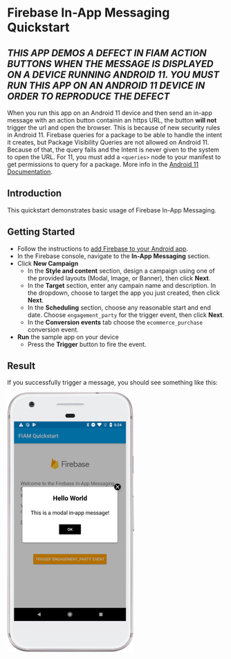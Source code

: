 # Firebase In-App Messaging Quickstart

## *THIS APP DEMOS A DEFECT IN FIAM ACTION BUTTONS WHEN THE MESSAGE IS DISPLAYED ON A DEVICE RUNNING ANDROID 11. YOU MUST RUN THIS APP ON AN ANDROID 11 DEVICE IN ORDER TO REPRODUCE THE DEFECT*
When you run this app on an Android 11 device and then send an in-app message with an action button containin an https URL, the button **will not** trigger the url and open the browser. This is because of new security rules in Android 11. Firebase queries for a package to be able to handle the intent it creates, but Package Visibility Queries are not allowed on Android 11. Because of that, the query fails and the Intent is never given to the system to open the URL. For 11, you must add a `<queries>` node to your manifest to get permissions to query for a package. More info in the [Android 11 Documentation](https://developer.android.com/about/versions/11/privacy/package-visibility).

## Introduction

This quickstart demonstrates basic usage of Firebase In-App Messaging.

## Getting Started

  * Follow the instructions to [add Firebase to your Android app][add-firebase-android].
  * In the Firebase console, navigate to the **In-App Messaging** section.
  * Click **New Campaign**
    * In the **Style and content** section, design a campaign using one of the provided layouts (Modal, Image, or Banner),
      then click **Next**.
    * In the **Target** section, enter any campain name and description. In the dropdown, choose to target the app
      you just created, then click **Next**.
    * In the **Scheduling** section, choose any reasonable start and end date. Choose `engagement_party` for the trigger event,
      then click **Next**.
    * In the **Conversion events** tab choose the `ecommerce_purchase` conversion event.
  * **Run** the sample app on your device
    * Press the **Trigger** button to fire the event.


## Result

If you successfully trigger a message, you should see something like this:

<img src="docs/result.png" height="600" />

[add-firebase-android]: https://firebase.google.com/docs/android/setup
